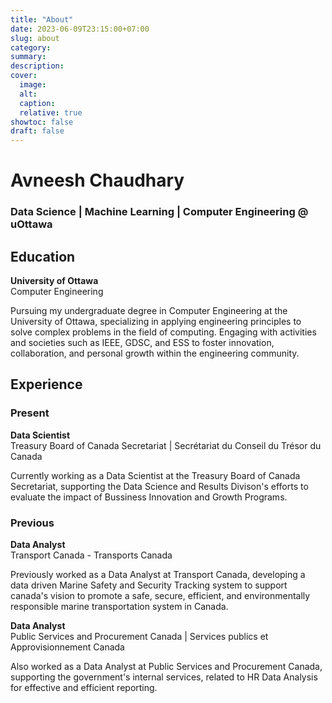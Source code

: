 ```yaml
---
title: "About"
date: 2023-06-09T23:15:00+07:00
slug: about
category:
summary:
description: 
cover:
  image:
  alt:
  caption: 
  relative: true
showtoc: false
draft: false
---
```


# Avneesh Chaudhary

### Data Science | Machine Learning | Computer Engineering @ uOttawa

## Education

**University of Ottawa**  
Computer Engineering

Pursuing my undergraduate degree in Computer Engineering at the University of Ottawa, specializing in applying engineering principles to solve complex problems in the field of computing. Engaging with activities and societies such as IEEE, GDSC, and ESS to foster innovation, collaboration, and personal growth within the engineering community.

## Experience

### Present

**Data Scientist**  
Treasury Board of Canada Secretariat | Secrétariat du Conseil du Trésor du Canada

Currently working as a Data Scientist at the Treasury Board of Canada Secretariat, supporting the Data Science and Results Divison's efforts to evaluate the impact of Bussiness Innovation and Growth Programs. 

### Previous

**Data Analyst**  
Transport Canada - Transports Canada

Previously worked as a Data Analyst at Transport Canada, developing a data driven Marine Safety and Security Tracking system to support canada's vision to promote a safe, secure, efficient, and environmentally responsible marine transportation system in Canada.

**Data Analyst**  
Public Services and Procurement Canada | Services publics et Approvisionnement Canada

Also worked as a Data Analyst at Public Services and Procurement Canada, supporting the government's internal services, related to HR Data Analysis for effective and efficient reporting. 
